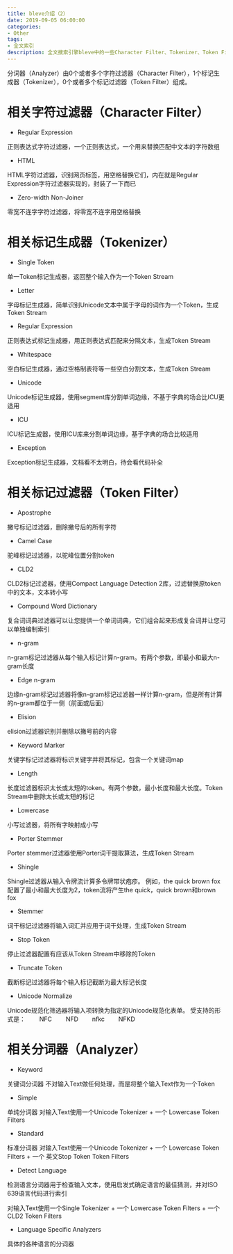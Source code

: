 ```yaml
---
title: bleve介绍（2）
date: 2019-09-05 06:00:00
categories:
- Other
tags:
- 全文索引
description: 全文搜索引擎bleve中的一些Character Filter、Tokenizer、Token Filter、Analyzer介绍
---
```


分词器（Analyzer）由0个或者多个字符过滤器（Character Filter），1个标记生成器（Tokenizer），0个或者多个标记过滤器（Token Filter）组成。

# 相关字符过滤器（Character Filter）

* Regular Expression

正则表达式字符过滤器，一个正则表达式，一个用来替换匹配中文本的字符数组

* HTML

HTML字符过滤器，识别网页标签，用空格替换它们，内在就是Regular Expression字符过滤器实现的，封装了一下而已

* Zero-width Non-Joiner

零宽不连字字符过滤器，将零宽不连字用空格替换

# 相关标记生成器（Tokenizer）

* Single Token

单一Token标记生成器，返回整个输入作为一个Token Stream

* Letter

字母标记生成器，简单识别Unicode文本中属于字母的词作为一个Token，生成Token Stream

* Regular Expression

正则表达式标记生成器，用正则表达式匹配来分隔文本，生成Token Stream

* Whitespace

空白标记生成器，通过空格制表符等一些空白分割文本，生成Token Stream

* Unicode

Unicode标记生成器，使用segment库分割单词边缘，不基于字典的场合比ICU更适用

* ICU

ICU标记生成器，使用ICU库来分割单词边缘，基于字典的场合比较适用

* Exception

Exception标记生成器，文档看不太明白，待会看代码补全

# 相关标记过滤器（Token Filter）

* Apostrophe

撇号标记过滤器，删除撇号后的所有字符

* Camel Case

驼峰标记过滤器，以驼峰位置分割token

* CLD2

CLD2标记过滤器，使用Compact Language Detection 2库，过滤替换原token中的文本，文本转小写

* Compound Word Dictionary

复合词词典过滤器可以让您提供一个单词词典，它们组合起来形成复合词并让您可以单独编制索引

* n-gram

n-gram标记过滤器从每个输入标记计算n-gram。有两个参数，即最小和最大n-gram长度

* Edge n-gram

边缘n-gram标记过滤器将像n-gram标记过滤器一样计算n-gram，但是所有计算的n-gram都位于一侧（前面或后面）

* Elision

elision过滤器识别并删除以撇号前的内容

* Keyword Marker

关键字标记过滤器将标识关键字并将其标记，包含一个关键词map

* Length

长度过滤器标识太长或太短的token。有两个参数，最小长度和最大长度。Token Stream中删除太长或太短的标记

* Lowercase

小写过滤器，将所有字映射成小写

* Porter Stemmer

Porter stemmer过滤器使用Porter词干提取算法，生成Token Stream

* Shingle

Shingle过滤器从输入令牌流计算多令牌带状疱疹。
例如，the quick brown fox配置了最小和最大长度为2，token流将产生the quick，quick brown和brown fox

* Stemmer

词干标记过滤器将输入词汇并应用于词干处理，生成Token Stream

* Stop Token

停止过滤器配置有应该从Token Stream中移除的Token

* Truncate Token

截断标记过滤器将每个输入标记截断为最大标记长度

* Unicode Normalize

Unicode规范化筛选器将输入项转换为指定的Unicode规范化表单。
受支持的形式是：
&emsp;&emsp;NFC
&emsp;&emsp;NFD
&emsp;&emsp;nfkc
&emsp;&emsp;NFKD

# 相关分词器（Analyzer）

* Keyword

关键词分词器 不对输入Text做任何处理，而是将整个输入Text作为一个Token

* Simple

单纯分词器 对输入Text使用一个Unicode Tokenizer + 一个 Lowercase Token Filters

* Standard

标准分词器 对输入Text使用一个Unicode Tokenizer + 一个 Lowercase Token Filters + 一个 英文Stop Token Token Filters

* Detect Language

检测语言分词器用于检查输入文本，使用启发式确定语言的最佳猜测，并对ISO 639语言代码进行索引

对输入Text使用一个Single Tokenizer + 一个 Lowercase Token Filters + 一个 CLD2 Token Filters

* Language Specific Analyzers

具体的各种语言的分词器




